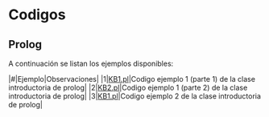 # Codigos

## Prolog

A continuación se listan los ejemplos disponibles:

|#|Ejemplo|Observaciones|
|1|[KB1.pl](prolog/KB1.pl)|Codigo ejemplo 1 (parte 1) de la clase introductoria de prolog|
|2|[KB2.pl](prolog/KB2.pl)|Codigo ejemplo 1 (parte 2) de la clase introductoria de prolog|
|3|[KB1.pl](prolog/KB1.pl)|Codigo ejemplo 2 de la clase introductoria de prolog|